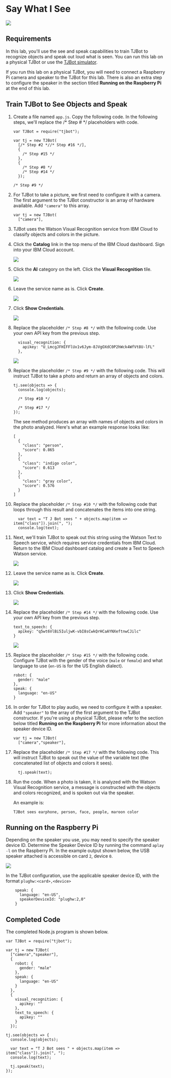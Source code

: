 # Say What I See

![](assets/tjbot.png)

## Requirements

In this lab, you'll use the see and speak capabilities to train TJBot to recognize objects and speak out loud what is seen. You can run this lab on a physical TJBot or use the [TJBot simulator](https://ibm.biz/meet-tjbot).

If you run this lab on a physical TJBot, you will need to connect a Raspberry Pi camera and speaker to the TJBot for this lab. There is also an extra step to configure the speaker in the section titled **Running on the Raspberry Pi** at the end of this lab.

## Train TJBot to See Objects and Speak

1. Create a file named `app.js`. Copy the following code. In the following steps, we'll replace the /* Step # */ placeholders with code. 

    ```
    var TJBot = require("tjbot");
    
    var tj = new TJBot(
      [/* Step #2 *//* Step #16 */], 
      {
        /* Step #15 */
      }, 
      {
        /* Step #8 */
        /* Step #14 */
      });
        
    /* Step #9 */
    ```
    
2. For TJBot to take a picture, we first need to configure it with a camera. The first argument to the TJBot constructor is an array of hardware available. Add `"camera"` to this array.

    ```
    var tj = new TJBot(
      ["camera"],
    ```

3. TJBot uses the Watson Visual Recognition service from IBM Cloud to classify objects and colors in the picture. 

4. Click the **Catalog** link in the top menu of the IBM Cloud dashboard. Sign into your IBM Cloud account. 

    ![](assets/1.1.png)
    

5. Click the **AI** category on the left. Click the **Visual Recognition** tile.

    ![](assets/1.2.png)

6. Leave the service name as is. Click **Create**.

    ![](assets/1.3.png)

7. Click **Show Credentials**.

    ![](assets/1.4.png)	    

8. Replace the placeholder `/* Step #8 */` with the following code. Use your own API key from the previous step. 

    ```
      visual_recognition: {
        apikey: "U_LmcgJFHIFFlUx1v6Jym-8JVgOXdC0P2hWck4WfVt8U-lFL"
      },   
    ```
    
    ![](assets/1.5.png)    

9. Replace the placeholder `/* Step #9 */` with the following code. 
This will instruct TJBot to take a photo and return an array of objects and colors. 
    
    ```    
    tj.see(objects => {
      console.log(objects);
          
      /* Step #10 */
          
      /* Step #17 */
    });    
    ```

    The see method produces an array with names of objects and colors in the photo analyzed. Here's what an example response looks like:

    ```
    [
      {
        "class": "person",
        "score": 0.865
      },
      {
        "class": "indigo color",
        "score": 0.613
      },
      {
        "class": "gray color",
        "score": 0.576
      }
    ]
    ```

10. Replace the placeholder `/* Step #10 */` with the following code that loops through this result and concatenates the items into one string.
    
    ```
      var text = "T J Bot sees " + objects.map(item => item["class"]).join(", ");
      console.log(text);
    ```

11. Next, we'll train TJBot to speak out this string using the Watson Text to Speech service, which requires service credentials from IBM Cloud. Return to the IBM Cloud dashboard catalog and create a Text to Speech Watson service.

    ![](assets/1.6.png)

12.	Leave the service name as is. Click **Create**.

    ![](assets/1.7.png)

13.	Click **Show Credentials**.

    ![](assets/1.8.png)	

14. Replace the placeholder `/* Step #14 */` with the following code. Use your own API key from the previous step. 
 

    ```
    text_to_speech: {
      apikey: "q5wt6VlBi5IuljwK-vbI8sCwkQrHCaAYNXeftnwCJilc"
    }
    ```

    ![](assets/1.9.png)   

15. Replace the placeholder `/* Step #15 */` with the following code. Configure TJBot with the gender of the voice (`male` or `female`) and what language to use (`en-US` is for the US English dialect). 

    ```
    robot: {
      gender: "male" 
    },
    speak: {
      language: "en-US" 
    }
    ```     

16. In order for TJBot to play audio, we need to configure it with a speaker. Add `"speaker"` to the array of the first argument to the TJBot constructor. If you're using a physical TJBot, please refer to the section below titled **Running on the Raspberry Pi** for more information about the speaker device ID.

    ```
    var tj = new TJBot(
      ["camera","speaker"], 
    ```
    
17. Replace the placeholder `/* Step #17 */` with the following code. This will instruct TJBot to speak out the value of the variable text (the concatenated list of objects and colors it sees).

    ```
      tj.speak(text);
    ```

18. Run the code. When a photo is taken, it is analyzed with the Watson Visual Recognition service, a message is constructed with the objects and colors recognized, and is spoken out via the speaker.

    An example is:

    `TJBot sees earphone, person, face, people, maroon color`

## Running on the Raspberry Pi

Depending on the speaker you use, you may need to specify the speaker device ID. Determine the Speaker Device ID by running the command `aplay -l` on the Raspberry Pi. In the example output shown below, the USB speaker attached is accessible on card `2`, device `0`.

![](assets/1.10.png)

In the TJBot configuration, use the applicable speaker device ID, with the format `plughw:<card>,<device>`

```
    speak: {
      language: "en-US",
      speakerDeviceId: "plughw:2,0" 
    }
```

## Completed Code

The completed Node.js program is shown below.

```
var TJBot = require("tjbot");

var tj = new TJBot(
  ["camera","speaker"], 
  {
    robot: {
      gender: "male"
    },
    speak: {
      language: "en-US"
    }
  }, 
  {
    visual_recognition: {
      apikey: ""
    },
    text_to_speech: {
      apikey: ""
    }
  });
    
tj.see(objects => {
  console.log(objects);
  
  var text = "T J Bot sees " + objects.map(item => item["class"]).join(", ");
  console.log(text);
  
  tj.speak(text);
});
```